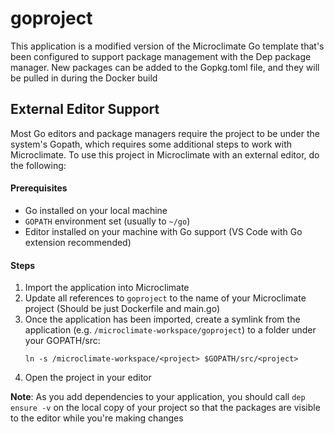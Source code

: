 # goproject

This application is a modified version of the Microclimate Go template that's been configured to support package
management with the Dep package manager. New packages can be added to the Gopkg.toml file, and they will be pulled in during the Docker build

## External Editor Support
Most Go editors and package managers require the project to be under the system's Gopath, which requires some additional steps to work with Microclimate. To use this project in Microclimate with an external editor, do the following:
#### Prerequisites
- Go installed on your local machine
- `GOPATH` environment set (usually to `~/go`)
- Editor installed on your machine with Go support (VS Code with Go extension recommended)

#### Steps
1. Import the application into Microclimate
2. Update all references to `goproject` to the name of your Microclimate project (Should be just Dockerfile and main.go)
3. Once the application has been imported, create a symlink from the application (e.g. `/microclimate-workspace/goproject`) to a folder under your GOPATH/src:
    ```
    ln -s /microclimate-workspace/<project> $GOPATH/src/<project>
    ```
4. Open the project in your editor

**Note**: As you add dependencies to your application, you should call `dep ensure -v` on the local copy of your project so that the packages are visible to the editor while you're making changes